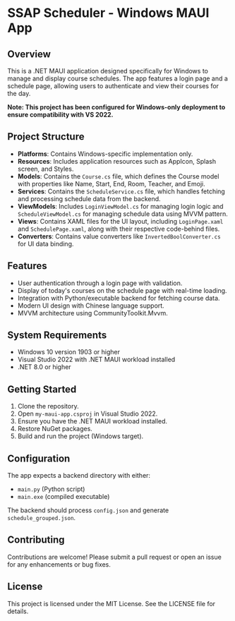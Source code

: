 # SSAP Scheduler - Windows MAUI App

## Overview
This is a .NET MAUI application designed specifically for Windows to manage and display course schedules. The app features a login page and a schedule page, allowing users to authenticate and view their courses for the day.

**Note: This project has been configured for Windows-only deployment to ensure compatibility with VS 2022.**

## Project Structure
- **Platforms**: Contains Windows-specific implementation only.
- **Resources**: Includes application resources such as AppIcon, Splash screen, and Styles.
- **Models**: Contains the `Course.cs` file, which defines the Course model with properties like Name, Start, End, Room, Teacher, and Emoji.
- **Services**: Contains the `ScheduleService.cs` file, which handles fetching and processing schedule data from the backend.
- **ViewModels**: Includes `LoginViewModel.cs` for managing login logic and `ScheduleViewModel.cs` for managing schedule data using MVVM pattern.
- **Views**: Contains XAML files for the UI layout, including `LoginPage.xaml` and `SchedulePage.xaml`, along with their respective code-behind files.
- **Converters**: Contains value converters like `InvertedBoolConverter.cs` for UI data binding.

## Features
- User authentication through a login page with validation.
- Display of today's courses on the schedule page with real-time loading.
- Integration with Python/executable backend for fetching course data.
- Modern UI design with Chinese language support.
- MVVM architecture using CommunityToolkit.Mvvm.

## System Requirements
- Windows 10 version 1903 or higher
- Visual Studio 2022 with .NET MAUI workload installed
- .NET 8.0 or higher

## Getting Started
1. Clone the repository.
2. Open `my-maui-app.csproj` in Visual Studio 2022.
3. Ensure you have the .NET MAUI workload installed.
4. Restore NuGet packages.
5. Build and run the project (Windows target).

## Configuration
The app expects a backend directory with either:
- `main.py` (Python script)
- `main.exe` (compiled executable)

The backend should process `config.json` and generate `schedule_grouped.json`.

## Contributing
Contributions are welcome! Please submit a pull request or open an issue for any enhancements or bug fixes.

## License
This project is licensed under the MIT License. See the LICENSE file for details.